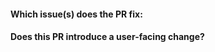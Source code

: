 <!--
    - Please give your PR a title in the form "area: short description".  For example "tsdb: reduce disk usage by 95%"

    - Please sign CNCF's Developer Certificate of Origin and sign-off your commits by adding the -s / --signoff flag to `git commit`. See https://github.com/apps/dco for more information.

    - If the PR adds or changes a behaviour or fixes a bug of an exported API it would need a unit/e2e test.

    - Where possible use only exported APIs for tests to simplify the review and make it as close as possible to an actual library usage.

    - Performance improvements would need a benchmark test to prove it.

    - All exposed objects should have a comment.

    - All comments should start with a capital letter and end with a full stop.
 -->

#### Which issue(s) does the PR fix:
<!--
If it applies.
Automatically closes linked issue when PR is merged.
Usage: `Fixes #<issue number>`, or `Fixes (paste link of issue)`.
More at https://docs.github.com/en/issues/tracking-your-work-with-issues/using-issues/linking-a-pull-request-to-an-issue#linking-a-pull-request-to-an-issue-using-a-keyword
-->

#### Does this PR introduce a user-facing change?
<!--
If no, just write "NONE" in the release-notes block below.
Otherwise, please describe what should be mentioned in the CHANGELOG. Use the following prefixes:
[FEATURE] [ENHANCEMENT] [PERF] [BUGFIX] [SECURITY] [CHANGE]
Refer to the existing CHANGELOG for inspiration:  https://github.com/prometheus/prometheus/blob/main/CHANGELOG.md
If you need help formulating your entries, consult the reviewer(s).
-->
```release-notes

```
